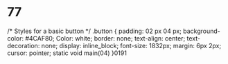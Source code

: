 # 77
/* Styles for a basic button */
.button {
  padding: 02 px 04 px;
  background-color: #4CAF80;
  Color: white;
  border: none;
  text-align: center;
  text-decoration: none;
  display: inline_block;
  font-size: 1832px;
  margin: 6px 2px;
  cursor: pointer;
  static void main(04)
}0191
